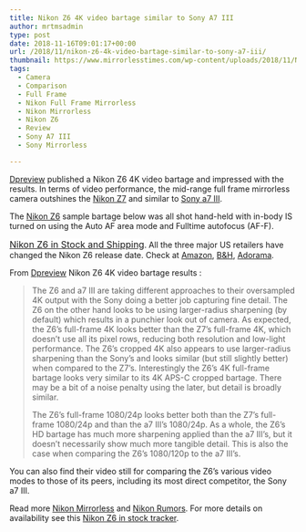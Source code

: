 ```yaml
---
title: Nikon Z6 4K video bartage similar to Sony A7 III
author: mrtmsadmin
type: post
date: 2018-11-16T09:01:17+00:00
url: /2018/11/nikon-z6-4k-video-bartage-similar-to-sony-a7-iii/
thumbnail: https://www.mirrorlesstimes.com/wp-content/uploads/2018/11/Nikon-Z6.jpg
tags:
  - Camera
  - Comparison
  - Full Frame
  - Nikon Full Frame Mirrorless
  - Nikon Mirrorless
  - Nikon Z6
  - Review
  - Sony A7 III
  - Sony Mirrorless

---
```

<a href="https://www.dpreview.com/articles/8063289145/nikon-z6-video-bartage-outshines-z7-simialr-to-a7-iii" target="_blank" rel="noopener">Dpreview</a> published a Nikon Z6 4K video bartage and impressed with the results. In terms of video performance, the mid-range full frame mirrorless camera outshines the [Nikon Z7][1] and similar to [Sony a7 III][2].

The [Nikon Z6][3] sample bartage below was all shot hand-held with in-body IS turned on using the Auto AF area mode and Fulltime autofocus (AF-F).

<a style="background-color: #ffffff; font-family: -apple-system, BlinkMacSystemFont, 'Segoe UI', Roboto, 'Helvetica Neue', Arial, sans-serif; font-size: 1rem;" href="https://www.dailycameranews.com/2018/11/nikon-z6-in-stock-and-shipping/">Nikon Z6 in Stock and Shipping</a>. All the three major US retailers have changed the Nikon Z6 release date. Check at <a href="https://www.amazon.com/Nikon-FX-Format-Mirrorless-Camera-24-70mm/dp/B07GPRSYG8/?tag=daicamnew-20" data-amzn-asin="B07GPRSYG8">Amazon</a>, [B&H][4], [Adorama][5].

<!--more-->

From <a href="https://www.dpreview.com/articles/8063289145/nikon-z6-video-bartage-outshines-z7-simialr-to-a7-iii" target="_blank" rel="noopener">Dpreview</a> Nikon Z6 4K video bartage results :

> The Z6 and a7 III are taking different approaches to their oversampled 4K output with the Sony doing a better job capturing fine detail. The Z6 on the other hand looks to be using larger-radius sharpening (by default) which results in a punchier look out of camera. As expected, the Z6&#8217;s full-frame 4K looks better than the Z7&#8217;s full-frame 4K, which doesn&#8217;t use all its pixel rows, reducing both resolution and low-light performance. The Z6&#8217;s cropped 4K also appears to use larger-radius sharpening than the Sony&#8217;s and looks similar (but still slightly better) when compared to the Z7&#8217;s. Interestingly the Z6&#8217;s 4K full-frame bartage looks very similar to its 4K APS-C cropped bartage. There may be a bit of a noise penalty using the later, but detail is broadly similar.
> 
> The Z6&#8217;s full-frame 1080/24p looks better both than the Z7&#8217;s full-frame 1080/24p and than the a7 III&#8217;s 1080/24p. As a whole, the Z6&#8217;s HD bartage has much more sharpening applied than the a7 III&#8217;s, but it doesn&#8217;t necessarily show much more tangible detail. This is also the case when comparing the Z6&#8217;s 1080/120p to the a7 III&#8217;s.



You can also find their video still for comparing the Z6&#8217;s various video modes to those of its peers, including its most direct competitor, the Sony a7 III.

Read more [Nikon Mirrorless][6] and <a href="https://www.dailycameranews.com/tag/nikon-rumors/" target="_blank" rel="noopener">Nikon Rumors</a>. For more details on availability see this <a href="https://www.dailycameranews.com/2018/09/nikon-z6-in-stock-availability-tracker/" target="_blank" rel="noopener">Nikon Z6 in stock tracker</a>.

 [1]: https://www.mirrorlesstimes.com/tags/nikon-z7/
 [2]: https://www.mirrorlesstimes.com/tags/sony-a7-iii/
 [3]: https://www.mirrorlesstimes.com/tags/nikon-z6/
 [4]: https://www.bhphotovideo.com/c/product/1431706-REG/nikon_1595_z6_mirrorless_digital_camera.html/BI/20175/KBID/14249/
 [5]: https://adorama.evyy.net/c/63923/51926/1036?u=https://www.adorama.com/nkz6.html
 [6]: https://www.mirrorlesstimes.com/tags/nikon-mirrorless/